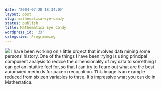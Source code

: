 ```yaml
---
date: '2004-07-28 18:34:00'
layout: post
slug: mathematica-eye-candy
status: publish
title: Mathematica Eye Candy
wordpress_id: '33'
categories: Programming
---
```


![](http://obrain.com/~eob/blogPics/historySpace2.gif) I have been working on a little project that involves data mining some personal history. One of the things I have been trying is using principal component analysis to reduce the dimensionality of my data to something I can get an intuitive feel for, so that I can try to ficure out what are the best automated methods for pattern recognition.  This image is an example reduced from sixteen variables to three.  It's impressive what you can do in Mathematica.

